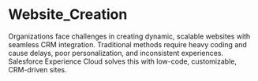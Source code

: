 # Website_Creation
Organizations face challenges in creating dynamic, scalable websites with seamless CRM integration. Traditional methods require heavy coding and cause delays, poor personalization, and inconsistent experiences. Salesforce Experience Cloud solves this with low-code, customizable, CRM-driven sites.
